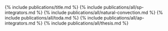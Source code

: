 {% include publications/title.md %}
{% include publications/all/sp-integrators.md %}
{% include publications/all/natural-convection.md %}
{% include publications/all/toda.md %}
{% include publications/all/ap-integrators.md %}
{% include publications/all/thesis.md %}
